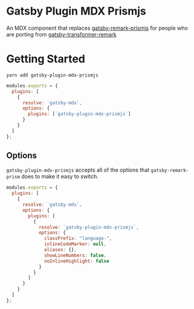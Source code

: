 # Gatsby Plugin MDX Prismjs

An MDX component that replaces
[gatsby-remark-prismjs](https://www.gatsbyjs.org/packages/gatsby-remark-prismjs/)
for people who are porting from
[gatsby-transformer-remark](https://www.gatsbyjs.org/packages/gatsby-transformer-remark)

# Getting Started

```shell
yarn add gatsby-plugin-mdx-prismjs
```

```javascript
modules.exports = {
  plugins: [
    {
      resolve: `gatsby-mdx`,
      options: {
        plugins: [`gatsby-plugin-mdx-prismjs`]
      }
    }
  ]
};
```

## Options

`gatsby-plugin-mdx-prismjs` accepts all of the options that
`gatsby-remark-prism` does to make it easy to switch.

```javascript
modules.exports = {
  plugins: [
    {
      resolve: `gatsby-mdx`,
      options: {
        plugins: [
          {
            resolve: `gatsby-plugin-mdx-prismjs`,
            options: {
              classPrefix: "language-",
              inlineCodeMarker: null,
              aliases: {},
              showLineNumbers: false,
              noInlineHighlight: false
            }
          }
        ]
      }
    }
  ]
};
```

